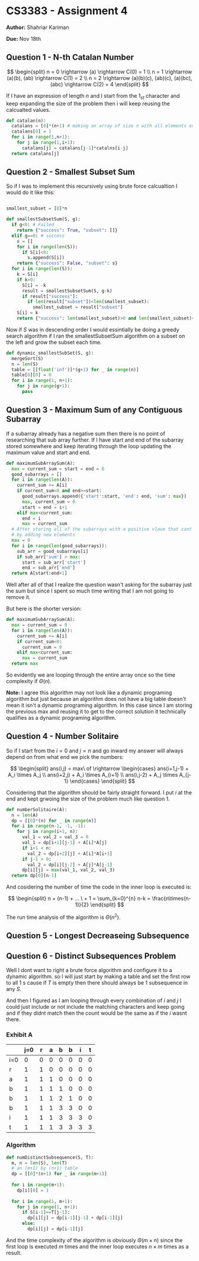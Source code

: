# CS3383 - Assignment 4

**Author:** Shahriar Kariman

**Due:** Nov 18th

## Question 1 - N-th Catalan Number

$$
\begin{split}
  n = 0 \rightarrow (a) \rightarrow C(0) = 1
  \\
  n = 1 \rightarrow (a)(b), (ab) \rightarrow C(1) = 2
  \\
  n = 2 \rightarrow (a)(b)(c), (ab)(c), (a)(bc), (abc) \rightarrow C(2) = 4
\end{split}
$$

If I have an expression of length $n$ and I start from the $1_{st}$ character and keep expanding the size of the problem then i will keep reusing the calcualted values.

```py
def catalan(n):
  catalans = [0]*(n+1) # making an array of size n with all elements equal to 1
  catalans[0] = 1
  for i in range(1,n+1):
    for j in range(1,i+1):
      catalans[j] = catalans[j-1]*catalns[i-j]
  return catalans[j]
```

## Question 2 - Smallest Subset Sum

So if I was to implement this recursively using brute force calcualtion I would do it like this:

```py

smallest_subset = [0]*n

def smallestSubsetSum(S, g):
  if g<0: # Failed
    return {"success": True, "subset": []}
  elif g==0: # success
    s = []
    for i in range(len(S)):
      if S[i]<0:
        s.append(S[i])
    return {"success": False, "subset": s}
  for i in range(len(S)):
    k = S[i]
    if k>0:
      S[i] = -k
      result = smallestSubsetSum(S, g-k)
      if result["success"]:
        if len(result["subset"])<len(smallest_subset):
          smallest_subset = result["subset"]
    S[i] = k
    return {"success": len(smallest_subset)>0 and len(smallest_subset)<n, "subset": smallest_subset}
```

Now if $S$ was in descending order I would essintially be doing a greedy search algorithm if I ran the smallestSubsetSum algorithm on a subset on the left and grow the subset each time.

```py
def dynamic_smallestSubSet(S, g):
  mergeSort(S)
  n = len(S)
  table = [[float('inf')]*(g+1) for _ in range(n)]
  table[0][0] = 0
  for i in range(1, n+1):
    for j in range(g+1):
      pass
```

## Question 3 - Maximum Sum of any Contiguous Subarray

If a subarray already has a negative sum then there is no point of researching that sub array further. If I have start and end of the subarray stored somewhere and keep iterating through the loop updating the maximum value and start and end.

```py
def maximumSubArraySum(A):
  max = current_sum = start = end = 0
  good_subarrays = []
  for i in range(len(A)):
    current_sum += A[i]
    if current_sum<0 and end>=start:
      good_subarrays.append({'start':start, 'end': end, 'sum': max})
      max, current_sum = 0
      start = end = i+1
    elif max<current_sum:
      end = i
      max = current_sum
  # After storing all of the subarrays with a positive vlaue that cant improve anymore
  # by adding new elements
  max = 0
  for i in range(len(good_subarrays)):
    sub_arr = good_subarrays[i]
    if sub_arr['sum'] > max:
      start = sub_arr['start']
      end = sub_arr['end']
  return A[start:end+1]
```

Well after all of that I realize the question wasn't asking for the subarray just the sum but since I spent so much time writing that I am not going to remove it.

But here is the shorter version:

```py
def maximumSubArraySum(A):
  max = current_sum = 0
  for i in range(len(A)):
    current_sum += A[i]
    if current_sum<0:
      current_sum = 0
    elif max<current_sum:
      max = current_sum
  return max
```

So evidently we are looping through the entire array once so the time complexity if $\Theta(n)$.

**Note:** I agree this algorithm may not look like a dynamic programing algorithm but just because an algorithm does not have a big table doesn't mean it isn't a dynamic programing algorithm. In this case since I am storing the previous max and reusing it to get to the correct solution it technically qualifies as a dynamic programing algorithm.

## Question 4 - Number Solitaire

So if I start from the $i=0$ and $j=n$ and go inward my answer will always depend on from what end we pick the numbers:

$$
\begin{split}
  ans(i,j) = max\ of \rightarrow
    \begin{cases}
      ans(i+1,j-1) + A_i \times A_j
      \\
      ans(i+2,j) + A_i \times A_{i+1}
      \\
      ans(i,j-2) + A_j \times A_{j-1}
    \end{cases}
\end{split}
$$

Considering that the algorithm should be fairly straight forward. I put $i$ at the end and kept grwoing the size of the problem much like question 1.

```py
def numberSolitaire(A):
  n = len(A)
  dp = [[0]*(n) for _ in range(n)]
  for i in range(n-1, -1, -1):
    for j in range(i+1, n):
      val_1 = val_2 = val_3 = 0
      val_1 = dp[i+1][j-1] + A[i]*A[j]
      if i+1 < n:
        val_2 = dp[i+2][j] + A[i]*A[i+1]
      if j-1 > 0:
        val_2 = dp[i][j-2] + A[j]*A[j-1]
      dp[i][j] = max(val_1, val_2, val_3)
  return dp[0][n-1]
```

And cosidering the number of time the code in the inner loop is executed is:

$$
\begin{split}
  n + (n-1) + ... \ + 1 = \sum_{k=0}^{n} n-k = \frac{n\times(n-1)}{2}
\end{split}
$$

The run time analysis of the algorithm is $\Theta(n^2)$.

## Question 5 - Longest Decreaseing Subsequence

## Question 6 - Distinct Subsequences Problem

Well I dont want to right a brute force algorithm and configure it to a dynamic algorithm. so I will just start by making a table and set the first row to all $1$ s cause if $T$ is empty then there should always be $1$ subsequence in any $S$.

And then I figured as I am looping through every combination of $i$ and $j$ I could just include or not include the matching characters and keep going and if they didnt match then the count would be the same as if the $i$ wasnt there.

### Exhibit A

|       |j=0 | r | a | b | b | i | t |
|-------|----|---|---|---|---|---|---|
| i=0   | 0  | 0 | 0 | 0 | 0 | 0 | 0 |
| r     | 1  | 1 | 0 | 0 | 0 | 0 | 0 |
| a     | 1  | 1 | 1 | 0 | 0 | 0 | 0 |
| b     | 1  | 1 | 1 | 1 | 0 | 0 | 0 |
| b     | 1  | 1 | 1 | 2 | 1 | 0 | 0 |
| b     | 1  | 1 | 1 | 3 | 3 | 0 | 0 |
| i     | 1  | 1 | 1 | 3 | 3 | 3 | 0 |
| t     | 1  | 1 | 1 | 3 | 3 | 3 | 3 |

### Algorithm

```py
def numDistinctSubsequence(S, T):
  m, n = len(S), len(T)
  # an (m+1) by (n+1) table
  dp = [[0]*(n+1) for _ in range(m+1)]
  
  for i in range(m+1):
    dp[i][0] = 1
  
  for i in range(1, m+1):
    for j in range(1, n+1):
      if S[i-1]==T[j-1]:
        dp[i][j] = dp[i-1][j-1] + dp[i-1][j]
      else:
        dp[i][j] = dp[i-1][j]
```

And the time complexity of the algorithm is obviously $\Theta(m \times n)$ since the first loop is executed $m$ times and the inner loop executes $n \times m$ times as a result.
